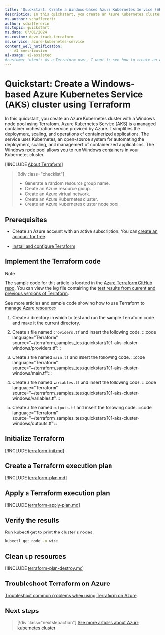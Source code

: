 ```yaml
---
title: 'Quickstart: Create a Windows-based Azure Kubernetes Service (AKS) cluster using Terraform'
description: In this quickstart, you create an Azure Kubernetes cluster with a default node pool and a separate Windows node pool.
ms.author: schaffererin
author: schaffererin
ms.topic: quickstart
ms.date: 07/01/2024
ms.custom: devx-track-terraform
ms.service: azure-kubernetes-service
content_well_notification: 
  - AI-contribution
ai-usage: ai-assisted
#customer intent: As a Terraform user, I want to see how to create an Azure Kubernetes cluster with a Windows node pool.
---
```


# Quickstart: Create a Windows-based Azure Kubernetes Service (AKS) cluster using Terraform

In this quickstart, you create an Azure Kubernetes cluster with a Windows node pool using Terraform. Azure Kubernetes Service (AKS) is a managed container orchestration service provided by Azure. It simplifies the deployment, scaling, and operations of containerized applications. The service uses Kubernetes, an open-source system for automating the deployment, scaling, and management of containerized applications. The Windows node pool allows you to run Windows containers in your Kubernetes cluster.

[!INCLUDE [About Terraform](~/azure-dev-docs-pr/articles/terraform/includes/abstract.md)]

> [!div class="checklist"]
> * Generate a random resource group name.
> * Create an Azure resource group.
> * Create an Azure virtual network.
> * Create an Azure Kubernetes cluster.
> * Create an Azure Kubernetes cluster node pool.

## Prerequisites

- Create an Azure account with an active subscription. You can [create an account for free](https://azure.microsoft.com/free/?WT.mc_id=A261C142F).

- [Install and configure Terraform](/azure/developer/terraform/quickstart-configure)

## Implement the Terraform code

> [!NOTE]
> The sample code for this article is located in the [Azure Terraform GitHub repo](https://github.com/Azure/terraform/tree/master/quickstart/101-aks-cluster-windows). You can view the log file containing the [test results from current and previous versions of Terraform](https://github.com/Azure/terraform/tree/master/quickstart/101-aks-cluster-windows/TestRecord.md).
> 
> See more [articles and sample code showing how to use Terraform to manage Azure resources](/azure/terraform)

1. Create a directory in which to test and run the sample Terraform code and make it the current directory.

1. Create a file named `providers.tf` and insert the following code.
:::code language="Terraform" source="~/terraform_samples_test/quickstart/101-aks-cluster-windows/providers.tf":::

1. Create a file named `main.tf` and insert the following code.
:::code language="Terraform" source="~/terraform_samples_test/quickstart/101-aks-cluster-windows/main.tf":::

1. Create a file named `variables.tf` and insert the following code.
:::code language="Terraform" source="~/terraform_samples_test/quickstart/101-aks-cluster-windows/variables.tf":::

1. Create a file named `outputs.tf` and insert the following code.
:::code language="Terraform" source="~/terraform_samples_test/quickstart/101-aks-cluster-windows/outputs.tf":::

## Initialize Terraform

[!INCLUDE [terraform-init.md](~/azure-dev-docs-pr/articles/terraform/includes/terraform-init.md)]

## Create a Terraform execution plan

[!INCLUDE [terraform-plan.md](~/azure-dev-docs-pr/articles/terraform/includes/terraform-plan.md)]

## Apply a Terraform execution plan

[!INCLUDE [terraform-apply-plan.md](~/azure-dev-docs-pr/articles/terraform/includes/terraform-apply-plan.md)]

## Verify the results

Run [kubectl get](https://kubernetes.io/docs/reference/generated/kubectl/kubectl-commands#get) to print the cluster's nodes.

```bash
kubectl get node -o wide
```

## Clean up resources

[!INCLUDE [terraform-plan-destroy.md](~/azure-dev-docs-pr/articles/terraform/includes/terraform-plan-destroy.md)]

## Troubleshoot Terraform on Azure

[Troubleshoot common problems when using Terraform on Azure](/azure/developer/terraform/troubleshoot).

## Next steps

> [!div class="nextstepaction"]
> [See more articles about Azure kubernetes cluster](/azure/aks)
